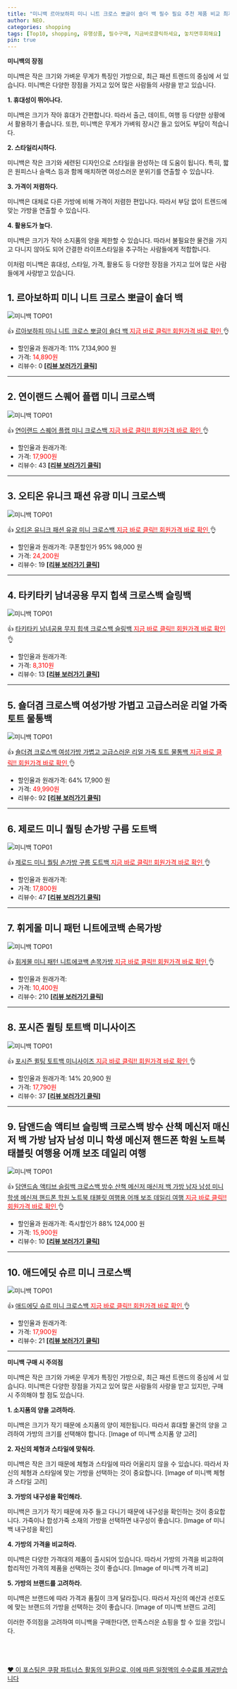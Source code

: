 ```yaml
---
title: "미니백 르아보하피 미니 니트 크로스 뽀글이 숄더 백 필수 필요 추천 제품 비교 최저 가격 비교 장점 구매 후기 구매평"
author: NEO.
categories: shopping
tags: [Top10, shopping, 유행상품, 필수구매, 지금바로클릭하세요, 놓치면후회해요]
pin: true
---
```

**미니백의 장점**

미니백은 작은 크기와 가벼운 무게가 특징인 가방으로, 최근 패션 트렌드의 중심에 서 있습니다. 미니백은 다양한 장점을 가지고 있어 많은 사람들의 사랑을 받고 있습니다.

**1. 휴대성이 뛰어나다.**

미니백은 크기가 작아 휴대가 간편합니다. 따라서 출근, 데이트, 여행 등 다양한 상황에서 활용하기 좋습니다. 또한, 미니백은 무게가 가벼워 장시간 들고 있어도 부담이 적습니다.

**2. 스타일리시하다.**

미니백은 작은 크기와 세련된 디자인으로 스타일을 완성하는 데 도움이 됩니다. 특히, 짧은 원피스나 슬랙스 등과 함께 매치하면 여성스러운 분위기를 연출할 수 있습니다.

**3. 가격이 저렴하다.**

미니백은 대체로 다른 가방에 비해 가격이 저렴한 편입니다. 따라서 부담 없이 트렌드에 맞는 가방을 연출할 수 있습니다.

**4. 활용도가 높다.**

미니백은 크기가 작아 소지품의 양을 제한할 수 있습니다. 따라서 불필요한 물건을 가지고 다니지 않아도 되어 간결한 라이프스타일을 추구하는 사람들에게 적합합니다.

이처럼 미니백은 휴대성, 스타일, 가격, 활용도 등 다양한 장점을 가지고 있어 많은 사람들에게 사랑받고 있습니다.

   

## 1. 르아보하피 미니 니트 크로스 뽀글이 숄더 백

![미니백 TOP01](https://thumbnail8.coupangcdn.com/thumbnails/remote/490x490ex/image/vendor_inventory/1276/48e40383e97509ed2646524e0d4266f6eaf103bea95f2ca4be64c32154e5.jpg)


👍 [르아보하피 미니 니트 크로스 뽀글이 숄더 백 <font color=red> 지금 바로 클릭!! 회원가격 바로 확인 </font> ](https://link.coupang.com/re/AFFSDP?lptag=AF3617701&subid=GithubCoopas&pageKey=7672429043&traceid=V0-153&itemId=20470911038&vendorItemId=87685734572) 👌 


- 할인율과 원래가격: 11%  7,134,900   원
- 가격: <span style='color:red'>14,890원</span>
- 리뷰수: 0  [**[리뷰 보러가기 클릭]**](https://link.coupang.com/re/AFFSDP?lptag=AF3617701&subid=GithubCoopas&pageKey=7672429043&traceid=V0-153&itemId=20470911038&vendorItemId=87685734572)

---


   

## 2. 연이랜드 스퀘어 플랩 미니 크로스백

![미니백 TOP01](https://thumbnail8.coupangcdn.com/thumbnails/remote/490x490ex/image/rs_quotation_api/hrzhjznx/c8e640a100fb479b95a8a8201014d9ca.jpg)


👍 [연이랜드 스퀘어 플랩 미니 크로스백 <font color=red> 지금 바로 클릭!! 회원가격 바로 확인 </font> ](https://link.coupang.com/re/AFFSDP?lptag=AF3617701&subid=GithubCoopas&pageKey=6563792669&traceid=V0-153&itemId=14706525587&vendorItemId=87694585724) 👌 


- 할인율과 원래가격: 
- 가격: <span style='color:red'>17,900원</span>
- 리뷰수: 43  [**[리뷰 보러가기 클릭]**](https://link.coupang.com/re/AFFSDP?lptag=AF3617701&subid=GithubCoopas&pageKey=6563792669&traceid=V0-153&itemId=14706525587&vendorItemId=87694585724)

---


   

## 3. 오티온 유니크 패션 유광 미니 크로스백

![미니백 TOP01](https://thumbnail9.coupangcdn.com/thumbnails/remote/490x490ex/image/rs_quotation_api/fmnbxbg7/5adc50a54b08478595ae15d79857dede.jpg)


👍 [오티온 유니크 패션 유광 미니 크로스백 <font color=red> 지금 바로 클릭!! 회원가격 바로 확인 </font> ](https://link.coupang.com/re/AFFSDP?lptag=AF3617701&subid=GithubCoopas&pageKey=7170990884&traceid=V0-153&itemId=18065985858&vendorItemId=85219592412) 👌 


- 할인율과 원래가격: 쿠폰할인가 95%  98,000   원
- 가격: <span style='color:red'>24,200원</span>
- 리뷰수: 19  [**[리뷰 보러가기 클릭]**](https://link.coupang.com/re/AFFSDP?lptag=AF3617701&subid=GithubCoopas&pageKey=7170990884&traceid=V0-153&itemId=18065985858&vendorItemId=85219592412)

---


   

## 4. 타키타키 남녀공용 무지 힙색 크로스백 슬링백

![미니백 TOP01](https://thumbnail7.coupangcdn.com/thumbnails/remote/490x490ex/image/vendor_inventory/53d0/bb47b9dab73f7f9c90123f089219564225a634ff670f6a0b40844d53aa48.jpg)


👍 [타키타키 남녀공용 무지 힙색 크로스백 슬링백 <font color=red> 지금 바로 클릭!! 회원가격 바로 확인 </font> ](https://link.coupang.com/re/AFFSDP?lptag=AF3617701&subid=GithubCoopas&pageKey=6741862122&traceid=V0-153&itemId=15739948753&vendorItemId=85216504869) 👌 


- 할인율과 원래가격: 
- 가격: <span style='color:red'>8,310원</span>
- 리뷰수: 13  [**[리뷰 보러가기 클릭]**](https://link.coupang.com/re/AFFSDP?lptag=AF3617701&subid=GithubCoopas&pageKey=6741862122&traceid=V0-153&itemId=15739948753&vendorItemId=85216504869)

---


   

## 5. 숄더겸 크로스백 여성가방 가볍고 고급스러운 리얼 가죽 토트 물통백

![미니백 TOP01](https://thumbnail7.coupangcdn.com/thumbnails/remote/490x490ex/image/vendor_inventory/339d/f66855f3fd843d4b95a5d8f13e068315cc5de29b38a48f7e65ab7a6c1179.jpg)


👍 [숄더겸 크로스백 여성가방 가볍고 고급스러운 리얼 가죽 토트 물통백 <font color=red> 지금 바로 클릭!! 회원가격 바로 확인 </font> ](https://link.coupang.com/re/AFFSDP?lptag=AF3617701&subid=GithubCoopas&pageKey=7254080482&traceid=V0-153&itemId=18459668856&vendorItemId=85600261912) 👌 


- 할인율과 원래가격: 64%  17,900   원
- 가격: <span style='color:red'>49,990원</span>
- 리뷰수: 92  [**[리뷰 보러가기 클릭]**](https://link.coupang.com/re/AFFSDP?lptag=AF3617701&subid=GithubCoopas&pageKey=7254080482&traceid=V0-153&itemId=18459668856&vendorItemId=85600261912)

---


   

## 6. 제로드 미니 퀄팅 손가방 구름 도트백

![미니백 TOP01](https://thumbnail7.coupangcdn.com/thumbnails/remote/490x490ex/image/vendor_inventory/4312/15933fff49c3c08df9003a80dd76d9e92fb0479c6d356f08a1ebc3f4a6ee.png)


👍 [제로드 미니 퀄팅 손가방 구름 도트백 <font color=red> 지금 바로 클릭!! 회원가격 바로 확인 </font> ](https://link.coupang.com/re/AFFSDP?lptag=AF3617701&subid=GithubCoopas&pageKey=7687484321&traceid=V0-153&itemId=20548400473&vendorItemId=87624678890) 👌 


- 할인율과 원래가격: 
- 가격: <span style='color:red'>17,800원</span>
- 리뷰수: 47  [**[리뷰 보러가기 클릭]**](https://link.coupang.com/re/AFFSDP?lptag=AF3617701&subid=GithubCoopas&pageKey=7687484321&traceid=V0-153&itemId=20548400473&vendorItemId=87624678890)

---


   

## 7. 휘게몰 미니 패턴 니트에코백 손목가방

![미니백 TOP01](https://thumbnail6.coupangcdn.com/thumbnails/remote/490x490ex/image/vendor_inventory/14b1/5e3c57c216d904b51f1244858aa4116deb54963704cc1e050ea5eb50e529.jpg)


👍 [휘게몰 미니 패턴 니트에코백 손목가방 <font color=red> 지금 바로 클릭!! 회원가격 바로 확인 </font> ](https://link.coupang.com/re/AFFSDP?lptag=AF3617701&subid=GithubCoopas&pageKey=7647779761&traceid=V0-153&itemId=20340509239&vendorItemId=87425338603) 👌 


- 할인율과 원래가격: 
- 가격: <span style='color:red'>10,400원</span>
- 리뷰수: 210  [**[리뷰 보러가기 클릭]**](https://link.coupang.com/re/AFFSDP?lptag=AF3617701&subid=GithubCoopas&pageKey=7647779761&traceid=V0-153&itemId=20340509239&vendorItemId=87425338603)

---


   

## 8. 포시즌 퀼팅 토트백 미니사이즈

![미니백 TOP01](https://thumbnail10.coupangcdn.com/thumbnails/remote/490x490ex/image/vendor_inventory/73d6/373989a9df2eb49ad36eb97cd261c384e9a94718ef64d8c7f552eca20ef3.jpg)


👍 [포시즌 퀼팅 토트백 미니사이즈 <font color=red> 지금 바로 클릭!! 회원가격 바로 확인 </font> ](https://link.coupang.com/re/AFFSDP?lptag=AF3617701&subid=GithubCoopas&pageKey=7681271917&traceid=V0-153&itemId=20517318944&vendorItemId=86710294859) 👌 


- 할인율과 원래가격: 14%  20,900   원
- 가격: <span style='color:red'>17,790원</span>
- 리뷰수: 37  [**[리뷰 보러가기 클릭]**](https://link.coupang.com/re/AFFSDP?lptag=AF3617701&subid=GithubCoopas&pageKey=7681271917&traceid=V0-153&itemId=20517318944&vendorItemId=86710294859)

---


   

## 9. 담앤드솜 액티브 슬링백 크로스백 방수 산책 메신저 매신저 백 가방 남자 남성 미니 학생 메신져 핸드폰 학원 노트북 태블릿 여행용 어깨 보조 데일리 여행

![미니백 TOP01](https://thumbnail9.coupangcdn.com/thumbnails/remote/490x490ex/image/vendor_inventory/8063/898b0361f819fcd42caefbe593dfbe03bcc937602f4f667efb950a066807.jpg)


👍 [담앤드솜 액티브 슬링백 크로스백 방수 산책 메신저 매신저 백 가방 남자 남성 미니 학생 메신져 핸드폰 학원 노트북 태블릿 여행용 어깨 보조 데일리 여행 <font color=red> 지금 바로 클릭!! 회원가격 바로 확인 </font> ](https://link.coupang.com/re/AFFSDP?lptag=AF3617701&subid=GithubCoopas&pageKey=6687922215&traceid=V0-153&itemId=15445237584&vendorItemId=86573283733) 👌 


- 할인율과 원래가격: 즉시할인가 88%  124,000   원
- 가격: <span style='color:red'>15,900원</span>
- 리뷰수: 10  [**[리뷰 보러가기 클릭]**](https://link.coupang.com/re/AFFSDP?lptag=AF3617701&subid=GithubCoopas&pageKey=6687922215&traceid=V0-153&itemId=15445237584&vendorItemId=86573283733)

---


   

## 10. 애드에딧 슈르 미니 크로스백

![미니백 TOP01](https://thumbnail7.coupangcdn.com/thumbnails/remote/490x490ex/image/retail/images/2453619077475402-d95eae69-07c5-4d3d-9116-9a8c60deb6e7.jpg)


👍 [애드에딧 슈르 미니 크로스백 <font color=red> 지금 바로 클릭!! 회원가격 바로 확인 </font> ](https://link.coupang.com/re/AFFSDP?lptag=AF3617701&subid=GithubCoopas&pageKey=5971975329&traceid=V0-153&itemId=10729237791&vendorItemId=78009857564) 👌 


- 할인율과 원래가격: 
- 가격: <span style='color:red'>17,900원</span>
- 리뷰수: 21  [**[리뷰 보러가기 클릭]**](https://link.coupang.com/re/AFFSDP?lptag=AF3617701&subid=GithubCoopas&pageKey=5971975329&traceid=V0-153&itemId=10729237791&vendorItemId=78009857564)

---
**미니백 구매 시 주의점**

미니백은 작은 크기와 가벼운 무게가 특징인 가방으로, 최근 패션 트렌드의 중심에 서 있습니다. 미니백은 다양한 장점을 가지고 있어 많은 사람들의 사랑을 받고 있지만, 구매 시 주의해야 할 점도 있습니다.

**1. 소지품의 양을 고려하라.**

미니백은 크기가 작기 때문에 소지품의 양이 제한됩니다. 따라서 휴대할 물건의 양을 고려하여 가방의 크기를 선택해야 합니다.
[Image of 미니백 소지품 양 고려]

**2. 자신의 체형과 스타일에 맞춰라.**

미니백은 작은 크기 때문에 체형과 스타일에 따라 어울리지 않을 수 있습니다. 따라서 자신의 체형과 스타일에 맞는 가방을 선택하는 것이 중요합니다.
[Image of 미니백 체형과 스타일 고려]

**3. 가방의 내구성을 확인해라.**

미니백은 크기가 작기 때문에 자주 들고 다니기 때문에 내구성을 확인하는 것이 중요합니다. 가죽이나 합성가죽 소재의 가방을 선택하면 내구성이 좋습니다.
[Image of 미니백 내구성을 확인]

**4. 가방의 가격을 비교하라.**

미니백은 다양한 가격대의 제품이 출시되어 있습니다. 따라서 가방의 가격을 비교하여 합리적인 가격의 제품을 선택하는 것이 좋습니다.
[Image of 미니백 가격 비교]

**5. 가방의 브랜드를 고려하라.**

미니백은 브랜드에 따라 가격과 품질이 크게 달라집니다. 따라서 자신의 예산과 선호도에 맞는 브랜드의 가방을 선택하는 것이 좋습니다.
[Image of 미니백 브랜드 고려]

이러한 주의점을 고려하여 미니백을 구매한다면, 만족스러운 쇼핑을 할 수 있을 것입니다.<br><br><br><br><br> [ ❤  이 포스팅은 쿠팡 파트너스 활동의 일환으로, 이에 따른 일정액의 수수료를 제공받습니다](https://link.coupang.com/a/bcEFyh)
